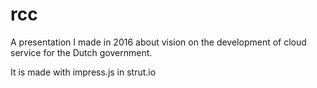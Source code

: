 # rcc
A presentation I made in 2016 about vision on the development of cloud service for the Dutch government.

It is made with impress.js in strut.io
